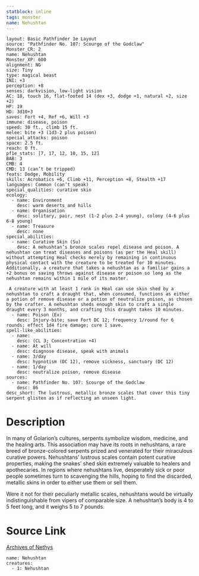 ```yaml
---
statblock: inline
tags: monster
name: Nehushtan
---
```

```statblock
layout: Basic Pathfinder 1e Layout
source: "Pathfinder No. 107: Scourge of the Godclaw"
Monster_CR: 2
name: Nehushtan
Monster_XP: 600
alignment: NG
size: Tiny
type: magical beast
INI: +3
perception: +8
senses: darkvision, low-light vision
AC: 18, touch 16, flat-footed 14 (dex +3, dodge +1, natural +2, size +2)
HP: 19
HD: 3d10+3
saves: Fort +4, Ref +6, Will +3
immune: disease, poison
speed: 30 ft., climb 15 ft.
melee: bite +3 (1d3-2 plus poison)
special_attacks: poison
space: 2.5 ft.
reach: 0 ft.
pf1e_stats: [7, 17, 12, 10, 15, 12]
BAB: 3
CMB: 4
CMD: 13 (can’t be tripped)
feats: Dodge, Mobility
skills: Acrobatics +6, Climb +11, Perception +8, Stealth +17
languages: Common (can’t speak)
special_qualities: curative skin
ecology:
  - name: Environment
    desc: warm deserts and hills
  - name: Organisation
    desc: solitary, pair, nest (1-2 plus 2-4 young), colony (4-6 plus 6-8 young)
  - name: Treasure
    desc: none
special_abilities:
  - name: Curative Skin (Su)
    desc: A nehushtan’s bronze scales repel disease and poison. A nehushtan can treat diseases and poisons (as per the Heal skill) without attempting Heal checks merely by remaining in continuous physical contact with the creature to be treated for 10 minutes. Additionally, a creature that takes a nehushtan as a familiar gains a +2 bonus on saving throws against disease or poison so long as the nehushtan remains within 1 mile of its master.

 A creature with at least 1 rank in Heal can use skin shed by a nehushtan to craft a draught that, when consumed, functions as either a potion of remove disease or a potion of neutralize poison, as chosen by the crafter. A nehushtan sheds enough skin to craft a single draught every 3 months, and crafting this draught takes 10 minutes.
  - name: Poison (Ex)
    desc: Injury-bite; save Fort DC 12; frequency 1/round for 6 rounds; effect 1d4 fire damage; cure 1 save.
spell-like_abilities:
  - name:
    desc: (CL 3; Concentration +4)
  - name: At will
    desc: diagnose disease, speak with animals
  - name: 3/day
    desc: hypnotism (DC 12), remove sickness, sanctuary (DC 12)
  - name: 1/day
    desc: neutralize poison, remove disease
sources:
  - name: Pathfinder No. 107: Scourge of the Godclaw
    desc: 86
desc_short: The lustrous, metallic bronze scales that cover this tiny serpent glisten as if reflecting an unseen light.
```
# Description
In many of Golarion’s cultures, serpents symbolize wisdom, medicine, and the healing arts. This association may have its roots in nehushtans, a rare breed of bronze-colored serpents prized and venerated for their miraculous curative powers. Nehushtans’ lustrous scales contain potent curative properties, making the snakes’ shed skin extremely valuable to healers and apothecaries. In regions where nehushtans live, desperately sick or poor people sometimes turn to scavenging the hills, hoping to find the discarded, metallic skins in order to either use them or sell them.

Were it not for their peculiarly metallic scales, nehushtans would be virtually indistinguishable from vipers of comparable size. A nehushtan’s body is 4 to 5 feet long, and it weighs 5 to 7 pounds.
# Source Link
[Archives of Nethys](https://aonprd.com/MonsterDisplay.aspx?ItemName=Nehushtan)
```encounter-table
name: Nehushtan
creatures:
  - 1: Nehushtan
```
